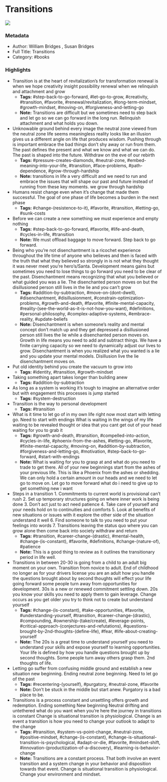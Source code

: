 # Transitions

![](https://readwise-assets.s3.amazonaws.com/static/images/default-book-icon-5.25188386e520.png)

### Metadata

- Author: William Bridges , Susan Bridges
- Full Title: Transitions
- Category: #books

### Highlights

- Transition is at the heart of revitalization’s for transformation renewal is when we hope creativity insight possibility renewal when we relinquish and attachment and grow
    - **Tags:** #step-back-to-go-forward, #let-go-to-grow, #creativity, #transition, #favorite, #renewal/revitalization, #long-term-mindset, #growth-mindset, #moving-on, #forgiveness-and-letting-go
    - **Note:** Transitions are difficult but we sometimes need to step back and let go so we can go forward in the long run. Relinquish attachment and what holds you down.
- Unknowable ground behind every image the neutral zone viewed from the neutral zone life seems meaningless reality looks like an illusion gives us a different angle on life that produces wisdom. Pushing through is important embrace the bad things don’t shy away or run from them. The past defines the present and what we know and what we can do. The past is shaped into the future. Withdraw on the eve of our rebirth
    - **Tags:** #pressure-creates-diamonds, #neutral-zone, #embed-meaning-into-your-life, #transition, #face-problems, #path-dependence, #grow-through-hardship
    - **Note:** transitions in life a very difficult and we need to run and embrace the issues that will shape our past and future instead of running from these key moments. we grow through hardship
- Humans resist change even when it’s change that made them successful. The goal of one phase of life becomes a burden in the next phase
    - **Tags:** #change-(resistence-to-it), #favorite, #transition, #letting-go, #sunk-costs
- Before we can create a new something we must experience and empty nothing
    - **Tags:** #step-back-to-go-forward, #favorite, #life-and-death, #cycles-in-life, #transition
    - **Note:** We must offload baggage to move forward. Step back to go forward.
- Being who you’re not disenchantment is a ricochet experience throughout the life time of anyone who believes and then is faced with the truth that what they believed so strongly in is not what they thought it was never meet you’re hero’s/Santa. Development means gains but sometimes you need to lose things to go forward you need to be clear of the past. Disenchantment means recognizing that what you believed or what guided you was a lie. The disenchanted person moves on but the disillusioned person still lives in the lie and you can’t grow
    - **Tags:** #addition-by-subtraction, #move-on-(dont-dwell), #disenchantment, #disillusionment, #constrain-optimization-problems, #growth-and-death, #favorite, #finite-mental-capacity, #reality-(see-the-world-as-it-is-not-how-you-want), #definitions, #personal-philosophy, #complex-adaptive-systems, #embrace-reality, #update-beliefs
    - **Note:** Disenchantment is when someone’s reality and mental concept don’t match up and they get depressed a disillusioned person still lives the lie while a disenchanted person moves on. Growth in life means you need to add and subtract things. We have a finite carrying capacity so we need to dynamically adjust our lives to grow.
      Disenchantment is when you realized what you wanted is a lie and you update your mental models.
      Disillusion live the lie disenchantment moves on.
- Put old identity behind you create the vacuum to grow into
    - **Tags:** #identity, #transition, #growth-mindset
- Taking something apart takes longer than building anew
    - **Tags:** #addition-by-subtraction
- As long as a system is working it’s tough to imagine an alternative order but with engagement this processes is jump started
    - **Tags:** #system-destruction
- Transition is the way to personal development
    - **Tags:** #transition
- What is it time to let go of in my own life right now most start with letting go. Need to start with endings What is waiting in the wings of my life waiting to be revealed thought or idea that you cant get out of your head waiting for you to grab it
    - **Tags:** #growth-and-death, #transition, #compelled-into-action, #cycles-in-life, #phoenix-from-the-ashes, #letting-go, #favorite, #finite-mental-capacity, #moving-on, #addition-by-subtraction, #forgiveness-and-letting-go, #motivation, #step-back-to-go-forward, #start-with-endings
    - **Note:** What is waiting for you to grasp at and what do you need to trade to get there. All of your new beginnings start from the ashes of your previous life. This is like a Phoenix from the ashes or shedding. We can only hold a certain amount in our heads and we need to let go to move on.
      Let go to move forward what do i need to give up to get something new i want
- Steps in a transition 1. Commitments to current world is provisional can’t rush 2. Set up temporary structures going on where inner work is being done 3. Don’t act just to act need patience 4. Take care of yourself and your needs hold on to continuities and comforts 5. Look at benefits of new situations or issues with it explore the other side of the situation understand it well 6. Find someone to talk to you need to put your feelings into words 7. Transitions leaving the status quo where you can grow alone then come back into society withdraw and return
    - **Tags:** #transition, #career-change-(drastic), #mental-health, #change-(is-constant), #favorite, #definitions, #change-(nature-of), #patience
    - **Note:** This is a good thing to review as it outlines the transitionary period in life well.
- Transitions in between 20-30 is going from a child to an adult big moment on your own. Transition from novice to adult. End of childhood no longer as for your drivers license you are an adult how you handle the questions brought about by second thoughts will effect your life going forward some people turn away from opportunities for development. 30s is a new or renewed commitment settling down. 20s you know your skills you need to apply them to gain leverage. Change occurs as you get older you try to think not to create but understand yourself
    - **Tags:** #change-(is-constant), #take-opportunities, #favorite, #understanding-yourself, #transition, #career-change-(drastic), #compounding, #ownership-(take/create), #leverage-points, #critical-approach-(conjectures-and-refutations), #questions-brought-by-2nd-thoughts-(define-life), #fear, #life-about-creating-yourself
    - **Note:** The 20s is a great time to understand yourself you need to understand your skills and expose yourself to learning opportunities. Your life is defined by how you handle questions brought up by second thoughts. Some people turn away others grasp them.
      2nd thoughts of life.
- Letting go suffer from confusing middle ground and establish a new situation new beginning. Ending neutral zone beginning. Need to let go of the past
    - **Tags:** #recentering-(yourself), #purgatory, #neutral-zone, #favorite
    - **Note:** Don’t be stuck in the middle but start anew. Purgatory is a bad place to be.
- Transitions is a process constant and unsettling offers growth and redemption. Ending something New beginning Neutral drifting and untethered what do you want when you’re here the journey in transitions is constant Change is situational transition is physiological. Change is an event a transition is how you need to change your outlook to adapt to the change
    - **Tags:** #transition, #system-vs-point-change, #neutral-zone, #positive-mindset, #change-(is-constant), #change-is-situational-transition-is-psychological, #adapt-or-die, #favorite, #mindset-shift, #innovation-(productization-of-a-discovery), #learning-is-behavior-change
    - **Note:** Transitions are a constant process. That both involve an event transition and a system change in your behavior and disposition towards that event. Change is situational transition is physiological. Change your environment and mindset.
